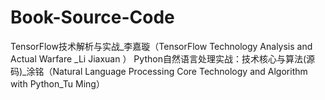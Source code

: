 # Book-Source-Code
TensorFlow技术解析与实战_李嘉璇（TensorFlow Technology Analysis and Actual Warfare _Li Jiaxuan ）
Python自然语言处理实战：技术核心与算法(源码)_涂铭（Natural Language Processing Core Technology and Algorithm with Python_Tu Ming）
